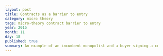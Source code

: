 ```yaml
---
layout: post
title: Contracts as a barrier to entry
category: micro theory
tags: micro-theory contract barrier to entry
year: 2015
month: 11
day: 18
published: true
summary: An example of an incumbent monopolist and a buyer signing a contract that prevents a new firm from entering the market
---
```

